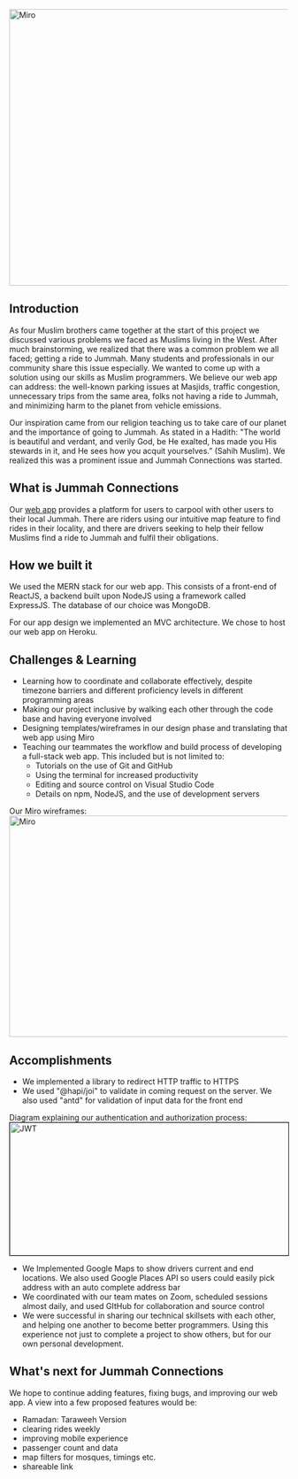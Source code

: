 <img src="https://challengepost-s3-challengepost.netdna-ssl.com/photos/production/software_photos/001/167/464/datas/original.png" alt="Miro" width="1000" height="500">

## Introduction

As four Muslim brothers came together at the start of this project we discussed various problems we faced as Muslims living in the West. After much brainstorming, we realized that there was a common problem we all faced; getting a ride to Jummah. Many students and professionals in our community share this issue especially. We wanted to come up with a solution using our skills as Muslim programmers. We believe our web app can address: the well-known parking issues at Masjids, traffic congestion, unnecessary trips from the same area, folks not having a ride to Jummah, and minimizing harm to the planet from vehicle emissions.

Our inspiration came from our religion teaching us to take care of our planet and the importance of going to Jummah. As stated in a Hadith: "The world is beautiful and verdant, and verily God, be He exalted, has made you His stewards in it, and He sees how you acquit yourselves.” (Sahih Muslim). We realized this was a prominent issue and Jummah Connections was started.

## What is Jummah Connections

Our [web app](https://jummah-carpool.herokuapp.com/) provides a platform for users to carpool with other users to their local Jummah. There are riders using our intuitive map feature to find rides in their locality, and there are drivers seeking to help their fellow Muslims find a ride to Jummah and fulfil their obligations.

## How we built it

We used the MERN stack for our web app. This consists of a front-end of ReactJS, a backend built upon NodeJS using a framework called ExpressJS. The database of our choice was MongoDB.

For our app design we implemented an MVC architecture. We chose to host our web app on Heroku.

## Challenges & Learning

- Learning how to coordinate and collaborate effectively, despite timezone barriers and different proficiency levels in different programming areas
- Making our project inclusive by walking each other through the code base and having everyone involved
- Designing templates/wireframes in our design phase and translating that web app using Miro
- Teaching our teammates the workflow and build process of developing a full-stack web app. This included but is not limited to:
  - Tutorials on the use of Git and GitHub
  - Using the terminal for increased productivity
  - Editing and source control on Visual Studio Code
  - Details on npm, NodeJS, and the use of development servers

Our Miro wireframes:
<img src="https://i.imgur.com/tQoLnan.png" alt="Miro" width="1000" height="400">

## Accomplishments

- We implemented a library to redirect HTTP traffic to HTTPS
- We used "@hapi/joi" to validate in coming request on the server. We also used "antd" for validation of input data for the front end

Diagram explaining our authentication and authorization process:
<img src="http://www.dnnsoftware.com/docs/common/img/gra-jwtprocess.png" alt="JWT"  width="1000" height="240" style="border: solid 1px black;" >

- We Implemented Google Maps to show drivers current and end locations. We also used Google Places API so users could easily pick address with an auto complete address bar
- We coordinated with our team mates on Zoom, scheduled sessions almost daily, and used GItHub for collaboration and source control
- We were successful in sharing our technical skillsets with each other, and helping one another to become better programmers. Using this experience not just to complete a project to show others, but for our own personal development.

## What's next for Jummah Connections

We hope to continue adding features, fixing bugs, and improving our web app. A view into a few proposed features would be:

- Ramadan: Taraweeh Version
- clearing rides weekly
- improving mobile experience
- passenger count and data
- map filters for mosques, timings etc.
- shareable link
